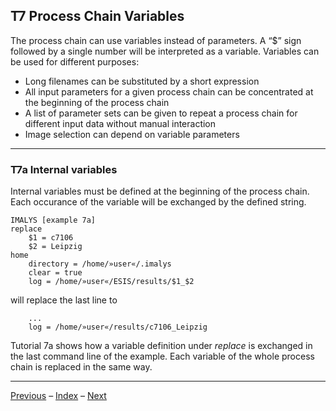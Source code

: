 ## T7	Process Chain Variables

The process chain can use variables instead of parameters. A “$” sign followed by a single number will be interpreted as a variable. Variables can be used for different purposes:

- Long filenames can be substituted by a short expression
- All input parameters for a given process chain can be concentrated at the beginning of the process chain
- A list of parameter sets can be given to repeat a process chain for different input data without manual interaction
- Image selection can depend on variable parameters

-----

### T7a	Internal variables

Internal variables must be defined at the beginning of the process chain. Each occurance of the variable will be exchanged by the defined string.

```
IMALYS [example 7a]
replace
	$1 = c7106
	$2 = Leipzig
home
	directory = /home/»user«/.imalys
	clear = true
	log = /home/»user«/ESIS/results/$1_$2
```

will replace the last line to

```
	...
	log = /home/»user«/results/c7106_Leipzig
```

Tutorial 7a shows how a variable definition under *replace* is exchanged in the last command line of the example. Each variable of the whole process chain is replaced in the same way.

-----

[Previous](6_Export.md) – [Index](Index.md) – [Next](7b_Repetition.md)


